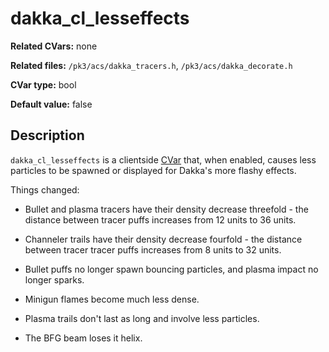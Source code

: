 # dakka\_cl_lesseffects

**Related CVars:** none

**Related files:** `/pk3/acs/dakka_tracers.h`, `/pk3/acs/dakka_decorate.h`

**CVar type:** bool

**Default value:** false

## Description

`dakka_cl_lesseffects` is a clientside [CVar](../cvars.md) that, when enabled,
causes less particles to be spawned or displayed for Dakka's more flashy effects.

Things changed:

- Bullet and plasma tracers have their density decrease threefold - the distance between
    tracer puffs increases from 12 units to 36 units.

- Channeler trails have their density decrease fourfold - the distance between tracer
    tracer puffs increases from 8 units to 32 units.

- Bullet puffs no longer spawn bouncing particles, and plasma impact no longer sparks.

- Minigun flames become much less dense.

- Plasma trails don't last as long and involve less particles.

- The BFG beam loses it helix.
